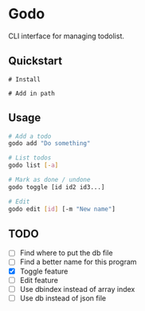 # Godo

CLI interface for managing todolist.

## Quickstart

```
# Install

# Add in path
```

## Usage

```bash
# Add a todo
godo add "Do something"

# List todos
godo list [-a]

# Mark as done / undone
godo toggle [id id2 id3...]

# Edit
godo edit [id] [-m "New name"]
```

## TODO
- [ ] Find where to put the db file
- [ ] Find a better name for this program
- [x] Toggle feature
- [ ] Edit feature
- [ ] Use dbindex instead of array index
- [ ] Use db instead of json file
